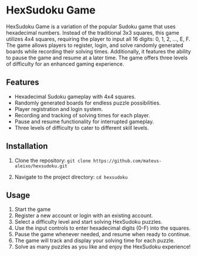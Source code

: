 # HexSudoku Game

HexSudoku Game is a variation of the popular Sudoku game that uses hexadecimal numbers. Instead of the traditional 3x3 squares, this game utilizes 4x4 squares, requiring the player to input all 16 digits: 0, 1, 2, ..., E, F. The game allows players to register, login, and solve randomly generated boards while recording their solving times. Additionally, it features the ability to pause the game and resume at a later time. The game offers three levels of difficulty for an enhanced gaming experience.

## Features

- Hexadecimal Sudoku gameplay with 4x4 squares.
- Randomly generated boards for endless puzzle possibilities.
- Player registration and login system.
- Recording and tracking of solving times for each player.
- Pause and resume functionality for interrupted gameplay.
- Three levels of difficulty to cater to different skill levels.

## Installation

1. Clone the repository:
```git clone https://github.com/mateus-aleixo/hexsudoku.git```

2. Navigate to the project directory:
```cd hexsudoku```


## Usage

1. Start the game
2. Register a new account or login with an existing account.
3. Select a difficulty level and start solving HexSudoku puzzles.
4. Use the input controls to enter hexadecimal digits (0-F) into the squares.
5. Pause the game whenever needed, and resume when ready to continue.
6. The game will track and display your solving time for each puzzle.
7. Solve as many puzzles as you like and enjoy the HexSudoku experience!
